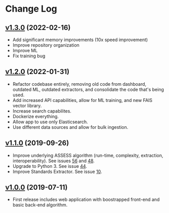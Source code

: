 # Change Log

## [v1.3.0](https://github.com/nasa-jpl/ASSESS/tree/v1.3.0) (2022-02-16)
- Add significant memory improvements (10x speed improvement)
- Improve repository organization
- Improve ML
- Fix training bug

## [v1.2.0](https://github.com/nasa-jpl/ASSESS/tree/v1.2.0) (2022-01-31)
- Refactor codebase entirely, removing old code from dashboard, outdated ML, outdated extractors, and consolidate the code that's being used.
- Add increased API capabilities, allow for ML training, and new FAIS vector library.
- Increase search capabilites. 
- Dockerize everything.
- Allow app to use only Elasticsearch.
- Use different data sources and allow for bulk ingestion.

## [v1.1.0](https://github.com/nasa-jpl/ASSESS/tree/v1.1.0) (2019-09-26)
- Improve underlying ASSESS algorithm (run-time, complexity, extraction, interoperability). See issues [56](https://github.com/nasa-jpl/ASSESS/issues/56) and [48](https://github.com/nasa-jpl/ASSESS/issues/48).
- Upgrade to Python 3. See issue [44](https://github.com/nasa-jpl/ASSESS/issues/44).
- Improve Standards Extractor. See issue [10](https://github.com/nasa-jpl/ASSESS/issues/10).

## [v1.0.0](https://github.com/nasa-jpl/ASSESS/tree/v1.0.0) (2019-07-11)
- First release includes web application with boostrapped front-end and basic back-end algorithm.
